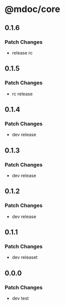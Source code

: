 # @mdoc/core

## 0.1.6

### Patch Changes

- release rc

## 0.1.5

### Patch Changes

- rc release

## 0.1.4

### Patch Changes

- dev release

## 0.1.3

### Patch Changes

- dev release

## 0.1.2

### Patch Changes

- dev release

## 0.1.1

### Patch Changes

- dev releaset

## 0.0.0

### Patch Changes

- dev test
